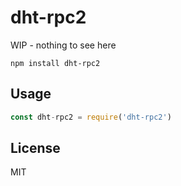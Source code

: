 # dht-rpc2

WIP - nothing to see here

```
npm install dht-rpc2
```

## Usage

``` js
const dht-rpc2 = require('dht-rpc2')
```

## License

MIT
